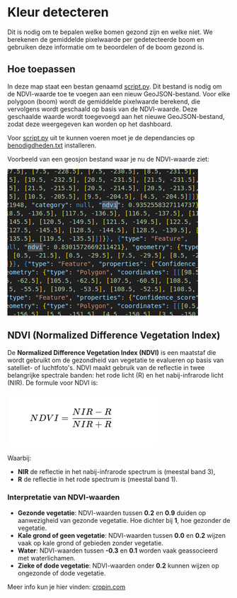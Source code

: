 # Kleur detecteren

Dit is nodig om te bepalen welke bomen gezond zijn en welke niet. We berekenen de gemiddelde pixelwaarde per gedetecteerde boom en gebruiken deze informatie om te beoordelen of de boom gezond is.

## Hoe toepassen

In deze map staat een bestan genaamd [script.py](./script.py). Dit bestand is nodig om de NDVI-waarde toe te voegen aan een nieuw GeoJSON-bestand. Voor elke polygoon (boom) wordt de gemiddelde pixelwaarde berekend, die vervolgens wordt geschaald op basis van de NDVI-waarde. Deze geschaalde waarde wordt toegevoegd aan het nieuwe GeoJSON-bestand, zodat deze weergegeven kan worden op het dashboard.

Voor [script.py](./script.py) uit te kunnen voeren moet je de dependancies op [benodigdheden.txt](./benodigdheden.txt) installeren.

Voorbeeld van een geosjon bestand waar je nu de NDVI-waarde ziet:

![Geosjonfile](./img/Geosjon.png)

## NDVI (Normalized Difference Vegetation Index)

De **Normalized Difference Vegetation Index (NDVI)** is een maatstaf die wordt gebruikt om de gezondheid van vegetatie te evalueren op basis van satelliet- of luchtfoto's. NDVI maakt gebruik van de reflectie in twee belangrijke spectrale banden: het rode licht (R) en het nabij-infrarode licht (NIR). De formule voor NDVI is:

![Formule](./img/NDVI.png)

Waarbij:

- **NIR** de reflectie in het nabij-infrarode spectrum is (meestal band 3),
- **R** de reflectie in het rode spectrum is (meestal band 1).

### Interpretatie van NDVI-waarden

- **Gezonde vegetatie**: NDVI-waarden tussen **0.2** en **0.9** duiden op aanwezigheid van gezonde vegetatie. Hoe dichter bij **1**, hoe gezonder de vegetatie.
- **Kale grond of geen vegetatie**: NDVI-waarden tussen **0.0** en **0.2** wijzen vaak op kale grond of gebieden zonder vegetatie.
- **Water**: NDVI-waarden tussen **-0.3** en **0.1** worden vaak geassocieerd met waterlichamen.
- **Zieke of dode vegetatie**: NDVI-waarden onder **0.2** kunnen wijzen op ongezonde of dode vegetatie.

Meer info kun je hier vinden: [cropin.com](https://www.cropin.com/blogs/ndvi-normalized-difference-vegetation-index)
